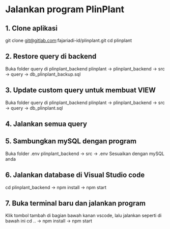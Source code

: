 # Jalankan program PlinPlant

## 1. Clone aplikasi

git clone git@gitlab.com:fajariadi-id/plinplant.git
cd plinplant

## 2. Restore query di backend

Buka folder query di plinplant_backend
plinplant -> plinplant_backend -> src -> query -> db_plinplant_backup.sql

## 3. Update custom query untuk membuat VIEW

Buka folder query di plinplant_backend
plinplant -> plinplant_backend -> src -> query -> db_plinplant.sql

## 4. Jalankan semua query

## 5. Sambungkan mySQL dengan program

Buka folder .env
plinplant_backend -> src -> .env
Sesuaikan dengan mySQL anda

## 6. Jalankan database di Visual Studio code

cd plinplant_backend -> npm install -> npm start

## 7. Buka terminal baru dan jalankan program

Klik tombol tambah di bagian bawah kanan vscode, lalu jalankan seperti di bawah ini
cd .. -> npm install -> npm start
